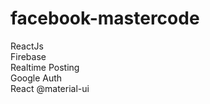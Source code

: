 # facebook-mastercode
ReactJs <br>
Firebase  <br>
Realtime Posting  <br>
Google Auth  <br>
React @material-ui
